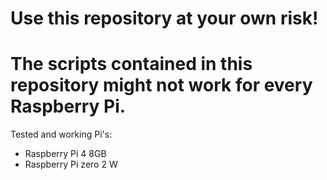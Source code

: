 # Use this repository at your own risk!
# The scripts contained in this repository might not work for every Raspberry Pi.
Tested and working Pi's:
- Raspberry Pi 4 8GB
- Raspberry Pi zero 2 W 
